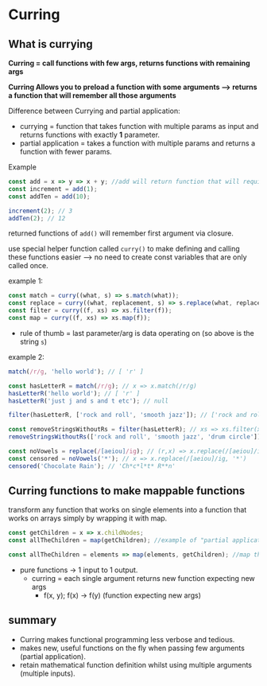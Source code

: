 # Curring

## What is currying

**Curring = call functions with few args, returns functions with remaining args**

**Curring Allows you to preload a function with some arguments --> returns a function that will remember all those arguments**

Difference between Currying and partial application:
- currying = function that takes function with multiple params as input and returns functions with exactly **1** parameter.
- partial application = takes a function with multiple params and returns a function with fewer params.

Example

```js
const add = x => y => x + y; //add will return function that will require y
const increment = add(1);
const addTen = add(10);

increment(2); // 3
addTen(2); // 12
```

returned functions of `add()` will remember first argument via closure.

use special helper function called `curry()` to make defining and calling these functions easier --> no need to create const variables that are only called once.

example 1:
```js
const match = curry((what, s) => s.match(what));
const replace = curry((what, replacement, s) => s.replace(what, replacement));
const filter = curry((f, xs) => xs.filter(f));
const map = curry((f, xs) => xs.map(f));
```
- rule of thumb = last parameter/arg is data operating on (so above is the string `s`)

example 2:
```js
match(/r/g, 'hello world'); // [ 'r' ]

const hasLetterR = match(/r/g); // x => x.match(/r/g)
hasLetterR('hello world'); // [ 'r' ]
hasLetterR('just j and s and t etc'); // null

filter(hasLetterR, ['rock and roll', 'smooth jazz']); // ['rock and roll']

const removeStringsWithoutRs = filter(hasLetterR); // xs => xs.filter(x => x.match(/r/g)) //curry of above
removeStringsWithoutRs(['rock and roll', 'smooth jazz', 'drum circle']); // ['rock and roll', 'drum circle']

const noVowels = replace(/[aeiou]/ig); // (r,x) => x.replace(/[aeiou]/ig, r)
const censored = noVowels('*'); // x => x.replace(/[aeiou]/ig, '*')
censored('Chocolate Rain'); // 'Ch*c*l*t* R**n'
```

## Curring functions to make mappable functions

transform any function that works on single elements into a function that works on arrays simply by wrapping it with map.

```js
const getChildren = x => x.childNodes;
const allTheChildren = map(getChildren); //example of "partial application" = giving function fewer args than it expects = can remove boiler plate code.

const allTheChildren = elements => map(elements, getChildren); //map that isnt partial application, can use other higher order functions (filter, sort, ..., "function that takes or returns a function)
```

- pure functions -> 1 input to 1 output.
    - curring = each single argument returns new function expecting new args
        - f(x, y); f(x) -> f(y) (function expecting new args)

## summary
- Curring makes functional programming less verbose and tedious.
- makes new, useful functions on the fly when passing few arguments (partial application).
- retain mathematical function definition whilst using multiple arguments (multiple inputs).